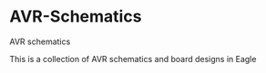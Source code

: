 AVR-Schematics
==============

AVR schematics

This is a collection of AVR schematics and board designs in Eagle
